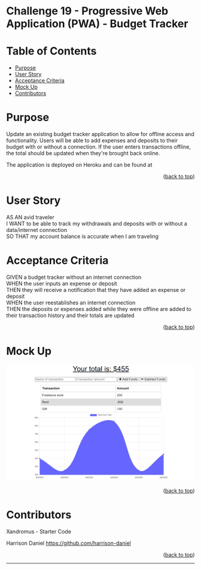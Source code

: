 # Challenge 19 - Progressive Web Application (PWA) - Budget Tracker

# Table of Contents

- [Purpose](#purpose)
- [User Story](#user-story)
- [Acceptance Criteria](#acceptance-criteria)
- [Mock Up](#mock-up)
- [Contributors](#contributors)

# Purpose

Update an existing budget tracker application to allow for offline access and functionality. Users will be able to add expenses and deposits to their budget with or without a connection. If the user enters transactions offline, the total should be updated when they're brought back online.

The application is deployed on Heroku and can be found at

<p align="right">(<a href="#top">back to top</a>)</p>

# User Story

AS AN avid traveler  
I WANT to be able to track my withdrawals and deposits with or without a data/internet connection  
SO THAT my account balance is accurate when I am traveling

# Acceptance Criteria

GIVEN a budget tracker without an internet connection  
WHEN the user inputs an expense or deposit  
THEN they will receive a notification that they have added an expense or deposit  
WHEN the user reestablishes an internet connection  
THEN the deposits or expenses added while they were offline are added to their transaction history and their totals are updated

<p align="right">(<a href="#top">back to top</a>)</p>

# Mock Up

![budget graph](./develop/public/images/mock-up.png)

<p align="right">(<a href="#top">back to top</a>)</p>

# Contributors

<!-- ![GitHub contributors](https://img.shields.io/github/contributors-anon/ -->

Xandromus - Starter Code

Harrison Daniel https://github.com/harrison-daniel

<p align="right">(<a href="#top">back to top</a>)</p>

---
